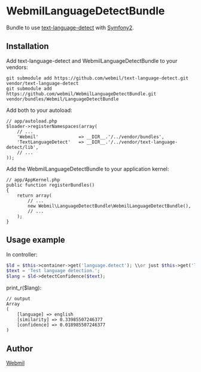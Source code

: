 WebmilLanguageDetectBundle
==========================

Bundle to use [text-language-detect](https://github.com/webmil/text-language-detect.git) with [Symfony2](https://github.com/symfony/symfony).

Installation
------------

Add text-language-detect and WebmilLanguageDetectBundle to your vendors:

    git submodule add https://github.com/webmil/text-language-detect.git vendor/text-language-detect
    git submodule add https://github.com/webmil/WebmilLanguageDetectBundle.git vendor/bundles/Webmil/LanguageDetectBundle

Add both to your autoload:

    // app/autoload.php
    $loader->registerNamespaces(array(
        // ...
        'Webmil'               => __DIR__.'/../vendor/bundles',
        'TextLanguageDetect'   => __DIR__.'/../vendor/text-language-detect/lib',
        // ...
    ));

Add the WebmilLanguageDetectBundle to your application kernel:

    // app/AppKernel.php
    public function registerBundles()
    {
        return array(
            // ...
            new Webmil\LanguageDetectBundle\WebmilLanguageDetectBundle(),
            // ...
        );
    }

Usage example
-------------
In controller:

```php
$ld = $this->container->get('language.detect'); \\or just $this->get('language.detect')
$text = 'Test language detection.';
$lang = $ld->detectConfidence($text);
```
print_r($lang):

    // output
    Array
    (
        [language] => english
        [similarity] => 0.33985507246377
        [confidence] => 0.018985507246377
    )

Author
------
[Webmil](http://www.webmil.com.ua/)
